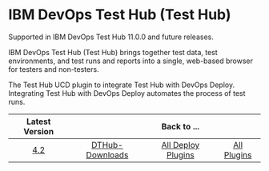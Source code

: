 # IBM DevOps Test Hub (Test Hub)

Supported in IBM DevOps Test Hub 11.0.0 and future releases.

IBM DevOps Test Hub (Test Hub) brings together test data, test environments, and test runs and reports into a single, web-based browser for testers and non-testers.

The Test Hub UCD plugin to integrate Test Hub with DevOps Deploy. Integrating Test Hub with DevOps Deploy automates the process of test runs.

|Latest Version||Back to ...||
| :---: | :---: | :---: | :---: |
|[4.2](https://raw.githubusercontent.com/UrbanCode/IBM-UCD-PLUGINS/main/files/IBMDevOpsTestHub/DTHub-DD-IBM-4.2.zip)|[DTHub-Downloads](downloads.md)|[All Deploy Plugins](../README.md)|[All Plugins](../../index.md)|
